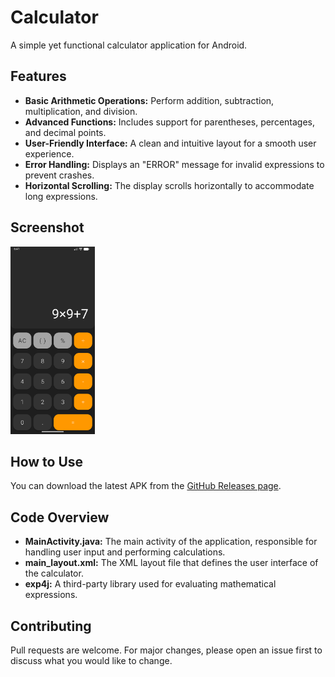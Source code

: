 # Calculator

A simple yet functional calculator application for Android.

## Features

*   **Basic Arithmetic Operations:** Perform addition, subtraction, multiplication, and division.
*   **Advanced Functions:** Includes support for parentheses, percentages, and decimal points.
*   **User-Friendly Interface:** A clean and intuitive layout for a smooth user experience.
*   **Error Handling:** Displays an "ERROR" message for invalid expressions to prevent crashes.
*   **Horizontal Scrolling:** The display scrolls horizontally to accommodate long expressions.

## Screenshot

<img src="images/Screenshot_20251017_204154.png" alt="Screenshot" height="300"/>

## How to Use

You can download the latest APK from the [GitHub Releases page](https://github.com/Metimol/Calculator/releases).

## Code Overview

*   **MainActivity.java:** The main activity of the application, responsible for handling user input and performing calculations.
*   **main_layout.xml:** The XML layout file that defines the user interface of the calculator.
*   **exp4j:** A third-party library used for evaluating mathematical expressions.

## Contributing

Pull requests are welcome. For major changes, please open an issue first to discuss what you would like to change.
